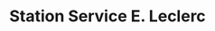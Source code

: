 ---
title: "Station Service E. Leclerc"
url: /chatellerault/station-service-e-leclerc/
shop: gaz
---